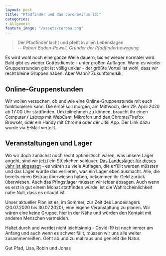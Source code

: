 ```yaml
---
layout: post
title: "Pfadfinder und das Coronavirus (3)"
categories:
- Allgemein
feature_image: "/assets/corona.png"
---
```


> Der Pfadfinder lacht und pfeift in allen Lebenslagen. <br>
> -- <cite>Robert Baden-Powell, Gründer der Pfadfinderbewegung</cite>

Es wird wohl noch eine ganze Weile dauern, bis es wieder normaler wird. Bald gibt es wieder Gottesdienste - unter großen Auflagen. Wann es wieder Gruppenstunden gibt ist völlig unklar - der größte Vorteil ist wohl, dass wir recht kleine Gruppen haben. Aber Wann? Zukunftsmusik.


## Online-Gruppenstunden
Wir wollen versuchen, ob und wie eine Online-Gruppenstunde mit euch funktionieren kann. Die erste soll morgen, am Mittwoch, den 29. April 2020 ab 17:00 Uhr stattfinden. Um teilnehmen zu können, braucht ihr einen Computer / Laptop mit WebCam, Mikrofon und den Chrome/Firefox Browser, oder ein Handy mit Chrome oder der Jitsi App. Der Link dazu wurde via E-Mail verteilt.


## Veranstaltungen und Lager
Wo wir doch zunächst noch recht optimistisch waren, was unsere Lager angeht, sind wir jetzt ein Stückchen schlauer. [Das Landeslager für dieses Jahr ist abgesagt](https://lala2020.de/ein-abschied/) - es wären zu viele Auflagen, die erfüllt werden müssten und das Lager würde das verlieren, was ein Lager eben ausmacht. Alle, die bereits einen Beitrag überwiesen haben, bekommen ihr Geld zurück überwiesen. Auch das Pfingstlager müssen wir leider absagen. Auch wenn es erst in gut einem Monat stattfinden würde, ist die Wahrscheinlichkeit nahe Null, dass es erlaubt ist. 

Unser aktueller Plan ist es, im Sommer, zur Zeit des Landeslagers (20.07.2020 bis 30.07.2020), eine eigene Veranstaltung zu planen. Wir wären eine keine Gruppe, hier in der Nähe und würden den Kontakt mit anderen Menschen vermeiden.

Haltet durch und werdet nicht leichtsinnig - Covid-19 ist noch immer am Anfang und auch wenn es schwer fällt, müssen wir uns alle weiter zusammenreißen. Geht ab und zu mal raus und genießt die Natur. 

Gut Pfad,
	Lisa, Robin und Jonas